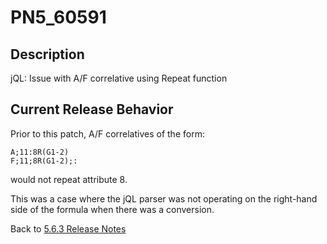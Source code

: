 # PN5_60591

<PageHeader />  

## Description

jQL: Issue with A/F correlative using Repeat function

## Current Release Behavior

Prior to this patch, A/F correlatives of the form:

```
A;11:8R(G1-2)
F;11;8R(G1-2);:
```

would not repeat attribute 8.

This was a case where the jQL parser was not operating on the right-hand side of the formula when there was a conversion.

Back to [5.6.3 Release Notes](./../README.md)

<PageFooter />
